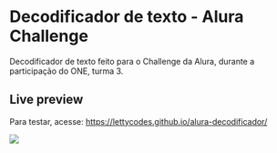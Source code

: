 # Decodificador de texto - Alura Challenge

Decodificador de texto feito para o Challenge da Alura, durante a participação do ONE, turma 3.

## Live preview

Para testar, acesse: https://lettycodes.github.io/alura-decodificador/

![](https://i.imgur.com/EbYtIyF.png)